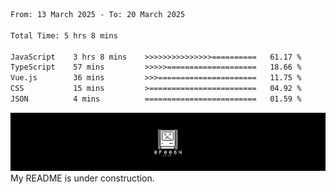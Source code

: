 <!--START_SECTION:waka-->

```txt
From: 13 March 2025 - To: 20 March 2025

Total Time: 5 hrs 8 mins

JavaScript    3 hrs 8 mins    >>>>>>>>>>>>>>>==========   61.17 %
TypeScript    57 mins         >>>>>====================   18.66 %
Vue.js        36 mins         >>>======================   11.75 %
CSS           15 mins         >========================   04.92 %
JSON          4 mins          =========================   01.59 %
```

<!--END_SECTION:waka-->

<img src="https://raw.githubusercontent.com/n3xta/image-hosting/main/img/202411032331174.png"/>
My README is under construction. 
